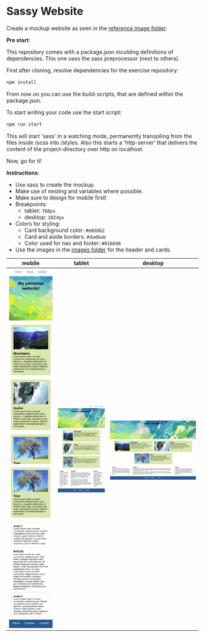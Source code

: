 # Sassy Website

Create a mockup website as seen in the [reference image folder](./images_reference). 

**Pre start**:

This repository comes with a package.json inculding definitions of dependencies. 
This one uses the sass preprocessor (next to others).

First after cloning, resolve dependencies for the exercise repository:
```bash
npm install
```

From now on you can use the build-scripts, that are defined within the package.json.

To start writing your code use the start script:
```bash
npm run start
```
This will start 'sass' in a watching mode, permanently transpiling from the files inside /scss into /styles.
Also this starts a 'http-server' that delivers the content of the project-directory over http on localhost.

Now, go for it!

**Instructions**: 

* Use sass to create the mockup. 
* Make use of nesting and variables where possible.
* Make sure to design for mobile first! 
* Breakpoints:
    - tablet: ```768px``` 
    - desktop: ```1024px```
* Colors for styling: 
    - Card background color: ```#e0ddb2```
    - Card and aside borders: ```#dad6ab```
    - Color used for nav and footer: ```#016690```
* Use the images in the [images folder](./src/images) for the header and cards.

| mobile | tablet | desktop | 
| --- | --- | --- |
| ![mockup-image-mobile](./images_reference/mobile1.png) ![mockup-image-mobile](./images_reference/mobile2.png) | ![mockup-image-tablet](./images_reference/tablet.png) | ![mockup-image-desktop](./images_reference/desktop.png) |
